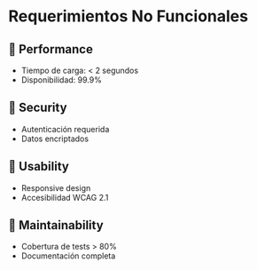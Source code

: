 # Requerimientos No Funcionales

## 🚀 Performance
- Tiempo de carga: < 2 segundos
- Disponibilidad: 99.9%

## 🔐 Security
- Autenticación requerida
- Datos encriptados

## 📱 Usability
- Responsive design
- Accesibilidad WCAG 2.1

## 🔧 Maintainability
- Cobertura de tests > 80%
- Documentación completa
